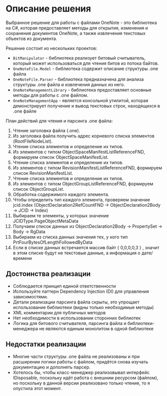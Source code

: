 # Описание решения

Выбранное решение для работы с файлами OneNote - это библиотека на C#, которая предоставляет методы для открытия, изменения и сохранения документов OneNote, а также извлечения текстовых объектов из документа.

Решение состоит из нескольких проектов:
- `BitManipulator` - библиотека реализует битовый считыватель, который может использоваться для чтения битов из потока байтов.
- `OneNoteFile.Model` - библиотека содержит описание структуры .one файла
- `OneNoteFile.Parser` - библиотека предназначена для анализа структуры .one файла и извлечения данных из него.
- `OneNoteManagementLibrary` - библиотека предоставляет основные методы для работы с .one файлом.
- `OneNoteManagementApp` - является консольной утилитой, которая демонстрирует получение и вывод текстовых строк, находящихся в .one файле

План действий для чтения и парсинга .one файла:

1. Чтение заголовка файла (.one).
2. Из заголовка файла получить адрес корневого списка элементов (RootFileNodeList).
3. Чтение списка элементов и определение их типов.
4. Из элементов с типом ObjectSpaceManifestListReferenceFND, формируем список ObjectSpaceManifestList.
5. Чтение списка элементов и определение их типов.
6. Из элементов с типом RevisionManifestListReferenceFND, формируем список RevisionManifestList.
7. Чтение списка элементов и определение их типов.
8. Из элементов с типом ObjectGroupListReferenceFND, формируем список ObjectGroupList.
9. Обработка содержимого каждого элемента.
10. Чтобы определить тип каждого элемента, проверяем значение jcid.index (ObjectDeclaration2RefCountFND -> ObjectDeclaration2Body -> JCID -> Index)
11. Выбираем те элементы, у которых значение JCIDType.PageObjectMetaData
12. Получаем список данных из ObjectDeclaration2Body -> PropertySet -> Body -> RgData
13. Выбираем из списка данных значения тех, у кого тип PrtFourBytesOfLengthFollowedByData
14. Если в списке данных встречается массив байт { 0,0,0,0,3 } , значит в этом списке будут не текстовые данные, а информация о дате/времени 

## Достоинства реализации
- Соблюдается принцип единой ответственности
- Используйте паттерн Dependency Injection (DI) для управления зависимостями.
- Детали реализации парсинга файла скрыты, это упрощает использование библиотеки (видны только необходимые методы)
- XML комментарии для публичных методов
- Нет необходимости в использовании сторонних библиотек
- Логика для битового считывателя, парсинга файла и библиотеки-менеджера не являются единым монолитом в одной библиотеке

## Недостатки реализации
- Многие части структуры .one файла не реализованы и при расширении логики работы с файлом, придётся снова изучать документацию и дополнять парсер.
- Хотелось бы, чтобы класс-менеджер реализовывал интерфейс IDisposable, поскольку идёт работа с внешним ресурсом (файлом), но поскольку в данной версии реализовано только чтение, то я опустила этот момент.
